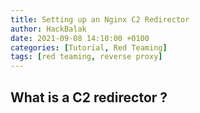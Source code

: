 ```yaml
---
title: Setting up an Nginx C2 Redirector
author: HackBalak
date: 2021-09-08 14:10:00 +0100
categories: [Tutorial, Red Teaming]
tags: [red teaming, reverse proxy]
---
```


## What is a C2 redirector ?
